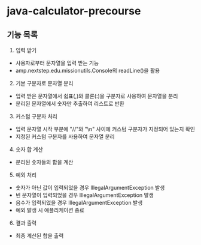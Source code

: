 # java-calculator-precourse

## 기능 목록

1. 입력 받기
- 사용자로부터 문자열을 입력 받는 기능
- amp.nextstep.edu.missionutils.Console의 readLine()을 활용

2. 기본 구분자로 문자열 분리
- 입력 받은 문자열에서 쉽표(,)와 콜론(:)을 구분자로 사용하여 문자열을 분리
- 분리된 문자열에서 숫자만 추출하여 리스트로 반환

3. 커스텀 구분자 처리
- 입력 문자열 시작 부분에 "//"와 "\n" 사이에 커스텀 구분자가 지정되어 있는지 확인
- 지정된 커스텀 구분자를 사용하여 문자열 분리

4. 숫자 합 계산
- 분리된 숫자들의 합을 계산

5. 예외 처리
- 숫자가 아닌 값이 입력되었을 경우 IllegalArgumentException 발생
- 빈 문자열이 입력되었을 경우 IllegalArgumentException 발생
- 음수가 입력되었을 경우 IllegalArgumentException 발생
- 예외 발생 시 애플리케이션 종료

6. 결과 출력
- 최종 계산된 합을 출력